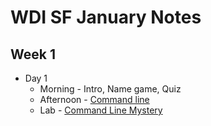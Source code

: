 WDI SF January Notes
====================

Week 1
------
* Day 1
    * Morning - Intro, Name game, Quiz
    * Afternoon - [Command line](command_line/)
    * Lab - [Command Line Mystery](https://github.com/veltman/clmystery)
